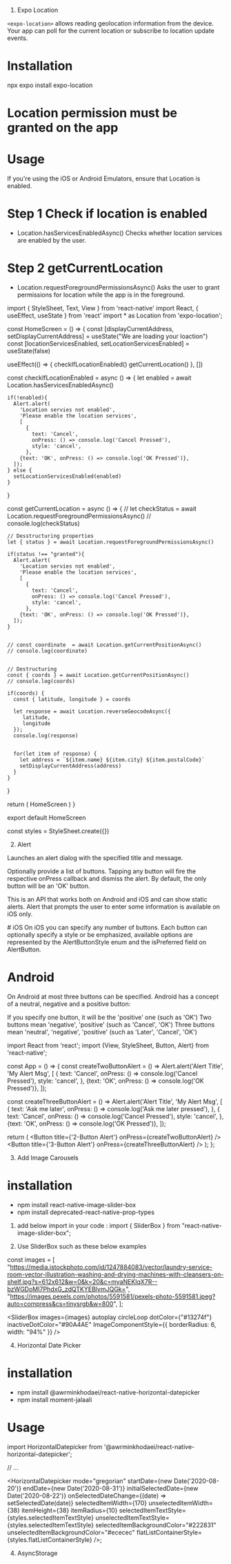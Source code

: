 1. Expo Location

`<expo-location>` allows reading geolocation information from the device. Your app can poll for the current location or subscribe to location update events.



# Installation

npx expo install expo-location

# Location permission must be granted on the app


# Usage
If you're using the iOS or Android Emulators, ensure that Location is enabled.


# Step 1 Check if location is enabled
- Location.hasServicesEnabledAsync()
Checks whether location services are enabled by the user.


# Step 2 getCurrentLocation
- Location.requestForegroundPermissionsAsync()
Asks the user to grant permissions for location while the app is in the foreground.




import { StyleSheet, Text, View } from 'react-native'
import React, { useEffect, useState } from 'react'
import * as Location from 'expo-location';

const HomeScreen = () => {
   const [displayCurrentAddress, setDisplayCurrentAddress] = useState("We are loading your loaction")
   const [locationServicesEnabled, setLocationServicesEnabled] = useState(false)


   useEffect(() => {
     checkIfLocationEnabled()
     getCurrentLocation()
   }, [])

   const checkIfLocationEnabled = async () => {
    let enabled = await Location.hasServicesEnabledAsync()

    if(!enabled){
      Alert.alert(
        'Location servies not enabled', 
        'Please enable the location services', 
        [
          {
            text: 'Cancel',
            onPress: () => console.log('Cancel Pressed'),
            style: 'cancel',
          },
        {text: 'OK', onPress: () => console.log('OK Pressed')},
      ]);
    } else {
      setLocationServicesEnabled(enabled)
    }
   }


   const getCurrentLocation = async () => {
     // let checkStatus = await Location.requestForegroundPermissionsAsync()
    // console.log(checkStatus)

    // Desstructuring properties
    let { status } = await Location.requestForegroundPermissionsAsync()

    if(status !== "granted"){
      Alert.alert(
        'Location servies not enabled', 
        'Please enable the location services', 
        [
          {
            text: 'Cancel',
            onPress: () => console.log('Cancel Pressed'),
            style: 'cancel',
          },
        {text: 'OK', onPress: () => console.log('OK Pressed')},
      ]);
    }

    
    // const coordinate  = await Location.getCurrentPositionAsync()
    // console.log(coordinate)

    
    // Destructuring
    const { coords } = await Location.getCurrentPositionAsync()
    // console.log(coords)

    if(coords) {
      const { latitude, longitude } = coords

      let response = await Location.reverseGeocodeAsync({
         latitude, 
         longitude 
      });
      console.log(response)


      for(let item of response) {
        let address = `${item.name} ${item.city} ${item.postalCode}` 
        setDisplayCurrentAddress(address)
      }
    }
   }


  return (
    <View>
      <Text>HomeScreen</Text>
    </View>
  )
}

export default HomeScreen

const styles = StyleSheet.create({})









2. Alert 

Launches an alert dialog with the specified title and message.

Optionally provide a list of buttons. Tapping any button will fire the respective onPress callback and dismiss the alert. By default, the only button will be an 'OK' button.

This is an API that works both on Android and iOS and can show static alerts. Alert that prompts the user to enter some information is available on iOS only.


# iOS
On iOS you can specify any number of buttons. Each button can optionally specify a style or be emphasized, available options are represented by the AlertButtonStyle enum and the isPreferred field on AlertButton.



# Android
On Android at most three buttons can be specified. Android has a concept of a neutral, negative and a positive button:

If you specify one button, it will be the 'positive' one (such as 'OK')
Two buttons mean 'negative', 'positive' (such as 'Cancel', 'OK')
Three buttons mean 'neutral', 'negative', 'positive' (such as 'Later', 'Cancel', 'OK')


import React from 'react';
import {View, StyleSheet, Button, Alert} from 'react-native';

const App = () => {
  const createTwoButtonAlert = () =>
    Alert.alert('Alert Title', 'My Alert Msg', [
      {
        text: 'Cancel',
        onPress: () => console.log('Cancel Pressed'),
        style: 'cancel',
      },
      {text: 'OK', onPress: () => console.log('OK Pressed')},
    ]);



  const createThreeButtonAlert = () =>
    Alert.alert('Alert Title', 'My Alert Msg', [
      {
        text: 'Ask me later',
        onPress: () => console.log('Ask me later pressed'),
      },
      {
        text: 'Cancel',
        onPress: () => console.log('Cancel Pressed'),
        style: 'cancel',
      },
      {text: 'OK', onPress: () => console.log('OK Pressed')},
    ]);

  return (
    <View style={styles.container}>
      <Button title={'2-Button Alert'} onPress={createTwoButtonAlert} />
      <Button title={'3-Button Alert'} onPress={createThreeButtonAlert} />
    </View>
  );
};










3. Add Image Carousels

# installation 
- npm install react-native-image-slider-box
- npm install deprecated-react-native-prop-types

1. add below import in your code :
import { SliderBox } from "react-native-image-slider-box";



2. Use SliderBox such as these below examples

const images = [
        "https://media.istockphoto.com/id/1247884083/vector/laundry-service-room-vector-illustration-washing-and-drying-machines-with-cleansers-on-shelf.jpg?s=612x612&w=0&k=20&c=myaNEKlqX7R--bzWGDoMI7PhdxG_zdQTKYEBlymJQGk=",
        "https://images.pexels.com/photos/5591581/pexels-photo-5591581.jpeg?auto=compress&cs=tinysrgb&w=800",
  ];

<SliderBox images={images} />

<SliderBox 
    images={images} 
    autoplay
    circleLoop
    dotColor={"#13274f"}
    inactiveDotColor="#90A4AE"
    ImageComponentStyle={{
        borderRadius: 6,
        width: "94%"
    }}
/>



4. Horizontal Date Picker

# installation
- npm install @awrminkhodaei/react-native-horizontal-datepicker
- npm install moment-jalaali


# Usage

import HorizontalDatepicker from '@awrminkhodaei/react-native-horizontal-datepicker';

// ...

<HorizontalDatepicker
  mode="gregorian"
  startDate={new Date('2020-08-20')}
  endDate={new Date('2020-08-31')}
  initialSelectedDate={new Date('2020-08-22')}
  onSelectedDateChange={(date) => setSelectedDate(date)}
  selectedItemWidth={170}
  unselectedItemWidth={38}
  itemHeight={38}
  itemRadius={10}
  selectedItemTextStyle={styles.selectedItemTextStyle}
  unselectedItemTextStyle={styles.selectedItemTextStyle}
  selectedItemBackgroundColor="#222831"
  unselectedItemBackgroundColor="#ececec"
  flatListContainerStyle={styles.flatListContainerStyle}
/>;








4. AsyncStorage




















